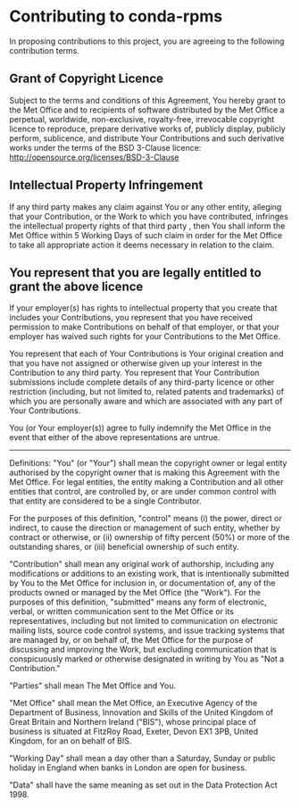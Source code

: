 Contributing to conda-rpms
==========================

In proposing contributions to this project, you are agreeing to the following contribution terms.

Grant of Copyright Licence
--------------------------
Subject to the terms and conditions of this Agreement, You hereby grant to the Met Office and to recipients of software distributed by the Met Office a perpetual, worldwide, non-exclusive, royalty-free, irrevocable copyright licence to reproduce, prepare derivative works of, publicly display, publicly perform, sublicence, and distribute Your Contributions and such derivative works under the terms of the BSD 3-Clause licence: http://opensource.org/licenses/BSD-3-Clause

Intellectual Property Infringement
----------------------------------
If any third party makes any claim against You or any other entity, alleging that your Contribution, or the Work to which you have contributed, infringes the intellectual property rights of that third party , then You shall inform the Met Office within 5 Working Days of such claim in order for the Met Office to take all appropriate action it deems necessary in relation to the claim.

You represent that you are legally entitled to grant the above licence
----------------------------------------------------------------------
If your employer(s) has rights to intellectual property that you create that includes your Contributions, you represent that you have received permission to make Contributions on behalf of that employer, or that your employer has waived such rights for your Contributions to the Met Office.

You represent that each of Your Contributions is Your original creation and that you have not assigned or otherwise given up your interest in the Contribution to any third party. You represent that Your Contribution submissions include complete details of any third-party licence or other restriction (including, but not limited to, related patents and trademarks) of which you are personally aware and which are associated with any part of Your Contributions.

You (or Your employer(s)) agree to fully indemnify the Met Office in the event that either of the above representations are untrue.

---------------------

Definitions:
"You" (or "Your") shall mean the copyright owner or legal entity authorised by the copyright
owner that is making this Agreement with the Met Office. For legal entities, the entity
making a Contribution and all other entities that control, are controlled by, or are under
common control with that entity are considered to be a single Contributor.

For the purposes of this definition, "control" means (i) the power, direct or indirect, to cause
the direction or management of such entity, whether by contract or otherwise, or (ii)
ownership of fifty percent (50%) or more of the outstanding shares, or (iii) beneficial
ownership of such entity.

"Contribution" shall mean any original work of authorship, including any modifications or
additions to an existing work, that is intentionally submitted by You to the Met Office for
inclusion in, or documentation of, any of the products owned or managed by the Met Office
(the "Work"). For the purposes of this definition, "submitted" means any form of electronic,
verbal, or written communication sent to the Met Office or its representatives, including but
not limited to communication on electronic mailing lists, source code control systems, and
issue tracking systems that are managed by, or on behalf of, the Met Office for the purpose
of discussing and improving the Work, but excluding communication that is conspicuously
marked or otherwise designated in writing by You as "Not a Contribution."


"Parties" shall mean The Met Office and You.

"Met Office" shall mean the Met Office, an Executive Agency of the Department of
Business, Innovation and Skills of the United Kingdom of Great Britain and Northern
Ireland ("BIS"), whose principal place of business is situated at FitzRoy Road, Exeter,
Devon EX1 3PB, United Kingdom, for an on behalf of BIS.

"Working Day" shall mean a day other than a Saturday, Sunday or public holiday in England
when banks in London are open for business.

"Data" shall have the same meaning as set out in the Data Protection Act 1998.
